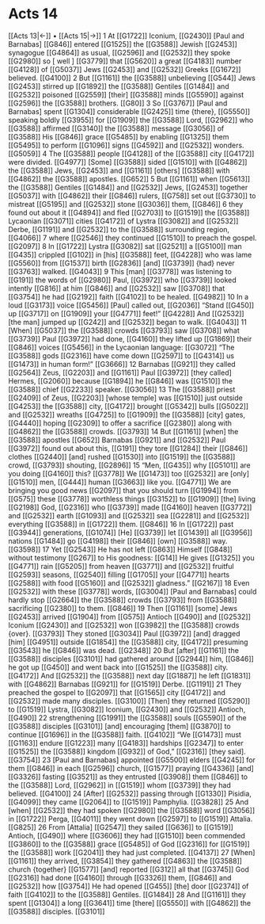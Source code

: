 # Acts 14
[[Acts 13|←]] • [[Acts 15|→]]
1 At [[G1722]] Iconium, [[G2430]] [Paul and Barnabas] [[G846]] entered [[G1525]] the [[G3588]] Jewish [[G2453]] synagogue [[G4864]] as usual, [[G2596]] and [[G2532]] they spoke [[G2980]] so [ well ] [[G3779]] that [[G5620]] a great [[G4183]] number [[G4128]] of [[G5037]] Jews [[G2453]] and [[G2532]] Greeks [[G1672]] believed. [[G4100]] 
2 But [[G1161]] the [[G3588]] unbelieving [[G544]] Jews [[G2453]] stirred up [[G1892]] the [[G3588]] Gentiles [[G1484]] and [[G2532]] poisoned [[G2559]] [their] [[G3588]] minds [[G5590]] against [[G2596]] the [[G3588]] brothers. [[G80]] 
3 So [[G3767]] [Paul and Barnabas] spent [[G1304]] considerable [[G2425]] time {there}, [[G5550]] speaking boldly [[G3955]] for [[G1909]] the [[G3588]] Lord, [[G2962]] who [[G3588]] affirmed [[G3140]] the [[G3588]] message [[G3056]] of [[G3588]] His [[G846]] grace [[G5485]] by enabling [[G1325]] them [[G5495]] to perform [[G1096]] signs [[G4592]] and [[G2532]] wonders. [[G5059]] 
4 The [[G3588]] people [[G4128]] of the [[G3588]] city [[G4172]] were divided. [[G4977]] [Some] [[G3588]] sided [[G1510]] with [[G4862]] the [[G3588]] Jews, [[G2453]] and [[G1161]] [others] [[G3588]] with [[G4862]] the [[G3588]] apostles. [[G652]] 
5 But [[G1161]] when [[G5613]] the [[G3588]] Gentiles [[G1484]] and [[G2532]] Jews, [[G2453]] together [[G5037]] with [[G4862]] their [[G846]] rulers, [[G758]] set out [[G3730]] to mistreat [[G5195]] and [[G2532]] stone [[G3036]] them, [[G846]] 
6 they found out about it [[G4894]] and fled [[G2703]] to [[G1519]] the [[G3588]] Lycaonian [[G3071]] cities [[G4172]] of Lystra [[G3082]] and [[G2532]] Derbe, [[G1191]] and [[G2532]] to the [[G3588]] surrounding region, [[G4066]] 
7 where [[G2546]] they continued [[G1510]] to preach the gospel. [[G2097]] 
8 In [[G1722]] Lystra [[G3082]] sat [[G2521]] a [[G5100]] man [[G435]] crippled [[G102]] in [his] [[G3588]] feet, [[G4228]] who was lame [[G5560]] from [[G1537]] birth [[G2836]] [and] [[G3739]] {had} never [[G3763]] walked. [[G4043]] 
9 This [man] [[G3778]] was listening to [[G191]] the words of [[G2980]] Paul, [[G3972]] who [[G3739]] looked intently [[G816]] at him [[G846]] and [[G2532]] saw [[G3708]] that [[G3754]] he had [[G2192]] faith [[G4102]] to be healed. [[G4982]] 
10 In a loud [[G3173]] voice [[G5456]] [Paul] called out, [[G2036]] “Stand [[G450]] up [[G3717]] on [[G1909]] your [[G4771]] feet!” [[G4228]] And [[G2532]] [the man] jumped up [[G242]] and [[G2532]] began to walk. [[G4043]] 
11 [When] [[G5037]] the [[G3588]] crowds [[G3793]] saw [[G3708]] what [[G3739]] Paul [[G3972]] had done, [[G4160]] they lifted up [[G1869]] their [[G846]] voices [[G5456]] in the Lycaonian language: [[G3072]] “The [[G3588]] gods [[G2316]] have come down [[G2597]] to [[G4314]] us [[G1473]] in human form!” [[G3666]] 
12 Barnabas [[G921]] they called [[G2564]] Zeus, [[G2203]] and [[G1161]] Paul [[G3972]] [they called] Hermes, [[G2060]] because [[G1894]] he [[G846]] was [[G1510]] the [[G3588]] chief [[G2233]] speaker. [[G3056]] 
13 The [[G3588]] priest [[G2409]] of Zeus, [[G2203]] [whose temple] was [[G1510]] just outside [[G4253]] the [[G3588]] city, [[G4172]] brought [[G5342]] bulls [[G5022]] and [[G2532]] wreaths [[G4725]] to [[G1909]] the [[G3588]] [city] gates, [[G4440]] hoping [[G2309]] to offer a sacrifice [[G2380]] along with [[G4862]] the [[G3588]] crowds. [[G3793]] 
14 But [[G1161]] [when] the [[G3588]] apostles [[G652]] Barnabas [[G921]] and [[G2532]] Paul [[G3972]] found out about this, [[G191]] they tore [[G1284]] their [[G846]] clothes [[G2440]] [and] rushed [[G1530]] into [[G1519]] the [[G3588]] crowd, [[G3793]] shouting, [[G2896]] 
15 “Men, [[G435]] why [[G5101]] are you doing [[G4160]] this? [[G3778]] We [[G1473]] too [[G2532]] are [only] [[G1510]] men, [[G444]] human [[G3663]] like you. [[G4771]] We are bringing you good news [[G2097]] that you should turn [[G1994]] from [[G575]] these [[G3778]] worthless things [[G3152]] to [[G1909]] [the] living [[G2198]] God, [[G2316]] who [[G3739]] made [[G4160]] heaven [[G3772]] and [[G2532]] earth [[G1093]] and [[G2532]] sea [[G2281]] and [[G2532]] everything [[G3588]] in [[G1722]] them. [[G846]] 
16 In [[G1722]] past [[G3944]] generations, [[G1074]] [He] [[G3739]] let [[G1439]] all [[G3956]] nations [[G1484]] go [[G4198]] their [[G846]] [own] [[G3588]] way. [[G3598]] 
17 Yet [[G2543]] He has not left [[G863]] Himself [[G848]] without testimony [[G267]] to His goodness: [[G14]] He gives [[G1325]] you [[G4771]] rain [[G5205]] from heaven [[G3771]] and [[G2532]] fruitful [[G2593]] seasons, [[G2540]] filling [[G1705]] your [[G4771]] hearts [[G2588]] with food [[G5160]] and [[G2532]] gladness.” [[G2167]] 
18 Even [[G2532]] with these [[G3778]] words, [[G3004]] [Paul and Barnabas] could hardly stop [[G2664]] the [[G3588]] crowds [[G3793]] from [[G3588]] sacrificing [[G2380]] to them. [[G846]] 
19 Then [[G1161]] [some] Jews [[G2453]] arrived [[G1904]] from [[G575]] Antioch [[G490]] and [[G2532]] Iconium [[G2430]] and [[G2532]] won [[G3982]] the [[G3588]] crowds {over}. [[G3793]] They stoned [[G3034]] Paul [[G3972]] [and] dragged [him] [[G4951]] outside [[G1854]] the [[G3588]] city, [[G4172]] presuming [[G3543]] he [[G846]] was dead. [[G2348]] 
20 But [after] [[G1161]] the [[G3588]] disciples [[G3101]] had gathered around [[G2944]] him, [[G846]] he got up [[G450]] and went back into [[G1525]] the [[G3588]] city. [[G4172]] And [[G2532]] the [[G3588]] next day [[G1887]] he left [[G1831]] with [[G4862]] Barnabas [[G921]] for [[G1519]] Derbe. [[G1191]] 
21 They preached the gospel to [[G2097]] that [[G1565]] city [[G4172]] and [[G2532]] made many disciples. [[G3100]] [Then] they returned [[G5290]] to [[G1519]] Lystra, [[G3082]] Iconium, [[G2430]] and [[G2532]] Antioch, [[G490]] 
22 strengthening [[G1991]] the [[G3588]] souls [[G5590]] of the [[G3588]] disciples [[G3101]] [and] encouraging [them] [[G3870]] to continue [[G1696]] in the [[G3588]] faith. [[G4102]] “We [[G1473]] must [[G1163]] endure [[G1223]] many [[G4183]] hardships [[G2347]] to enter [[G1525]] the [[G3588]] kingdom [[G932]] of God,” [[G2316]] [they said]. [[G3754]] 
23 [Paul and Barnabas] appointed [[G5500]] elders [[G4245]] for them [[G846]] in each [[G2596]] church, [[G1577]] praying [[G4336]] [and] [[G3326]] fasting [[G3521]] as they entrusted [[G3908]] them [[G846]] to the [[G3588]] Lord, [[G2962]] in [[G1519]] whom [[G3739]] they had believed. [[G4100]] 
24 [After] [[G2532]] passing through [[G1330]] Pisidia, [[G4099]] they came [[G2064]] to [[G1519]] Pamphylia. [[G3828]] 
25 And [when] [[G2532]] they had spoken [[G2980]] the [[G3588]] word [[G3056]] in [[G1722]] Perga, [[G4011]] they went down [[G2597]] to [[G1519]] Attalia. [[G825]] 
26 From [Attalia] [[G2547]] they sailed [[G636]] to [[G1519]] Antioch, [[G490]] where [[G3606]] they had [[G1510]] been commended [[G3860]] to the [[G3588]] grace [[G5485]] of God [[G2316]] for [[G1519]] the [[G3588]] work [[G2041]] they had just completed. [[G4137]] 
27 [When] [[G1161]] they arrived, [[G3854]] they gathered [[G4863]] the [[G3588]] church {together} [[G1577]] [and] reported [[G312]] all that [[G3745]] God [[G2316]] had done [[G4160]] through [[G3326]] them, [[G846]] and [[G2532]] how [[G3754]] He had opened [[G455]] [the] door [[G2374]] of faith [[G4102]] to the [[G3588]] Gentiles. [[G1484]] 
28 And [[G1161]] they spent [[G1304]] a long [[G3641]] time [there] [[G5550]] with [[G4862]] the [[G3588]] disciples. [[G3101]] 
